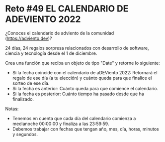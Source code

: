 <!-- trunk-ignore-all(prettier) -->
# Reto #49 EL CALENDARIO DE ADEVIENTO 2022

¿Conoces el calendario de adviento de la comunidad (<https://adviento.dev>)?

24 días, 24 regalos sorpresa relacionados con desarrollo de software, ciencia y tecnología desde el 1 de diciembre.

Crea una función que reciba un objeto de tipo "Date" y retorne lo siguiente:

* Si la fecha coincide con el calendario de aDEViento 2022: Retornará el regalo de ese día (a tu elección) y cuánto queda para que finalice el sorteo de ese día.
* Si la fecha es anterior: Cuánto queda para que comience el calendario.
* Si la fecha es posterior: Cuánto tiempo ha pasado desde que ha finalizado.

Notas:

* Tenemos en cuenta que cada día del calendario comienza a medianoche 00:00:00 y finaliza a las 23:59:59.
* Debemos trabajar con fechas que tengan año, mes, día, horas, minutos y segundos.
